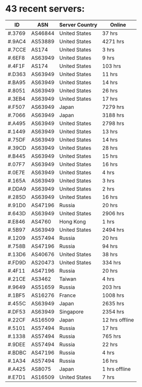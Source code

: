 # 43 recent servers:

| ID | ASN | Server Country | Online |
| ------ | ------ | ------ | ------ |
| #.3769 | AS46844 | United States | 37 hrs |
| #.9AC4 | AS53889 | United States | 4271 hrs |
| #.7CCE | AS174 | United States | 3 hrs |
| #.6EF8 | AS63949 | United States | 9 hrs |
| #.4F1F | AS174 | United States | 103 hrs |
| #.D363 | AS63949 | United States | 11 hrs |
| #.BA95 | AS63949 | United States | 14 hrs |
| #.8051 | AS63949 | United States | 26 hrs |
| #.3EB4 | AS63949 | United States | 17 hrs |
| #.F507 | AS63949 | Japan | 7279 hrs |
| #.7066 | AS63949 | Japan | 3188 hrs |
| #.A495 | AS63949 | United States | 2798 hrs |
| #.1449 | AS63949 | United States | 13 hrs |
| #.75DF | AS63949 | United States | 14 hrs |
| #.39CD | AS63949 | United States | 28 hrs |
| #.B445 | AS63949 | United States | 15 hrs |
| #.07F7 | AS63949 | United States | 16 hrs |
| #.0E7E | AS63949 | United States | 4 hrs |
| #.165A | AS63949 | United States | 3 hrs |
| #.DDA9 | AS63949 | United States | 2 hrs |
| #.285D | AS63949 | United States | 16 hrs |
| #.91D0 | AS47196 | Russia | 20 hrs |
| #.643D | AS63949 | United States | 2906 hrs |
| #.E846 | AS4760 | Hong Kong | 1 hrs |
| #.5B97 | AS63949 | United States | 2494 hrs |
| #.1209 | AS57494 | Russia | 20 hrs |
| #.758B | AS47196 | Russia | 94 hrs |
| #.13D6 | AS40676 | United States | 38 hrs |
| #.FD9D | AS20473 | United States | 334 hrs |
| #.4F11 | AS47196 | Russia | 20 hrs |
| #.21CE | AS3462 | Taiwan | 4 hrs |
| #.9649 | AS51659 | Russia | 203 hrs |
| #.1BF5 | AS16276 | France | 1008 hrs |
| #.455C | AS63949 | Japan | 2635 hrs |
| #.DF53 | AS63949 | Singapore | 2354 hrs |
| #.22CF | AS16509 | Japan | 12 hrs offline |
| #.5101 | AS57494 | Russia | 17 hrs |
| #.1338 | AS57494 | Russia | 765 hrs |
| #.9DEE | AS57494 | Russia | 22 hrs |
| #.BDBC | AS47196 | Russia | 4 hrs |
| #.1A34 | AS57494 | Russia | 16 hrs |
| #.A425 | AS8075 | Japan | 1 hrs offline |
| #.E7D1 | AS16509 | United States | 7 hrs |

